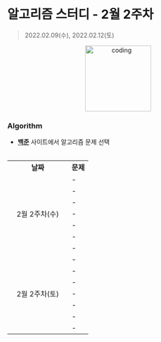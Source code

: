 # 알고리즘 스터디 - 2월 2주차

> 2022.02.09(수), 2022.02.12(토)

<p align="center">
  <img src="https://user-images.githubusercontent.com/22045163/111120575-d9370f00-85ae-11eb-8fa3-54f47ed3caa3.png" alt="coding" width="150px" />
</p>



### Algorithm

- [**백준**](https://www.acmicpc.net/) 사이트에서 알고리즘 문제 선택<br><br>
<table>
	<tr>
		<td align="center"><b>날짜</b></td>
		<td align="center"><b>문제</b></td>
	</tr>
	<tr>
		<td rowspan="7">&nbsp;&nbsp;&nbsp;2월 2주차(수)&nbsp;&nbsp;&nbsp;</td>
		<td> - </td>
	</tr>
	<tr>
		<td> - </td>
	</tr>
	<tr>
		<td> - </td>
	</tr>
	<tr>
		<td> - </td>
	</tr>
	<tr>
		<td> - </td>
	</tr>
	<tr>
		<td> - </td>
	</tr>
	<tr>
		<td> - </td>
	</tr>
	<tr>
		<td rowspan="7">&nbsp;&nbsp;&nbsp;2월 2주차(토)&nbsp;&nbsp;&nbsp;</td>
		<td>-</td>
	</tr>
	<tr>
		<td>-</td>
	</tr>
	<tr>
		<td>-</td>
	</tr>
	<tr>
		<td>-</td>
	</tr>
	<tr>
		<td>-</td>
	</tr>
	<tr>
		<td>-</td>
	</tr>
	<tr>
		<td>-</td>
	</tr>
</table>

